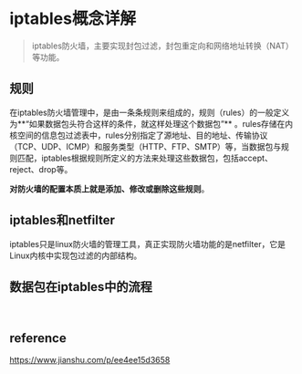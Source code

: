 # iptables概念详解

> iptables防火墙，主要实现封包过滤，封包重定向和网络地址转换（NAT）等功能。

## 规则

​	在iptables防火墙管理中，是由一条条规则来组成的，规则（rules）的一般定义为**“如果数据包头符合这样的条件，就这样处理这个数据包”** 。rules存储在内核空间的信息包过滤表中，rules分别指定了源地址、目的地址、传输协议（TCP、UDP、ICMP）和服务类型（HTTP、FTP、SMTP）等，当数据包与规则匹配，iptables根据规则所定义的方法来处理这些数据包，包括accept、reject、drop等。

​	**对防火墙的配置本质上就是添加、修改或删除这些规则**。

## iptables和netfilter

​	iptables只是linux防火墙的管理工具，真正实现防火墙功能的是netfilter，它是Linux内核中实现包过滤的内部结构。

## 数据包在iptables中的流程

​	



## reference

https://www.jianshu.com/p/ee4ee15d3658 